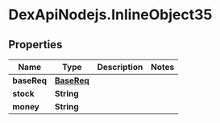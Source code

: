 # DexApiNodejs.InlineObject35

## Properties

Name | Type | Description | Notes
------------ | ------------- | ------------- | -------------
**baseReq** | [**BaseReq**](BaseReq.md) |  | 
**stock** | **String** |  | 
**money** | **String** |  | 


